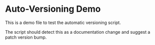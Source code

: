 # Auto-Versioning Demo

This is a demo file to test the automatic versioning script.

The script should detect this as a documentation change and suggest a patch version bump.
